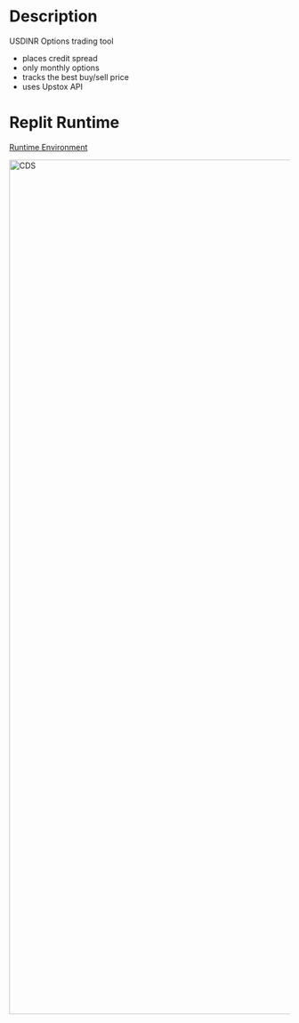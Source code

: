 # Description

USDINR Options trading tool

- places credit spread
- only monthly options
- tracks the best buy/sell price
- uses Upstox API

# Replit Runtime

[Runtime Environment](https://replit.com/@HarshVardhan4/Currency-trading-USDINR)


<img width="1537" alt="CDS" src="https://github.com/TrakBit/CDS/assets/3825401/5b83f0b3-829d-4214-a050-a9d7cf1d7b85">
